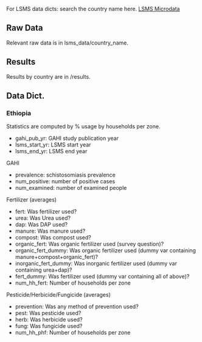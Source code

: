 
For LSMS data dicts: search the country name here.
[LSMS Microdata](http://microdata.worldbank.org/index.php/catalog/lsms)

## Raw Data
Relevant raw data is in lsms_data/country_name.

## Results
Results by country are in /results.

## Data Dict.
### Ethiopia
Statistics are computed by % usage by households per zone.


* gahi_pub_yr: GAHI study publication year
* lsms_start_yr: LSMS start year
* lsms_end_yr: LSMS end year

GAHI
* prevalence: schistosomiasis prevalence 
* num_positive: number of positive cases 
* num_examined: number of examined people

Fertilizer (averages)
* fert: Was fertilizer used?
* urea: Was Urea used?
* dap: Was DAP used?
* manure: Was manure used?
* compost: Was compost used?
* organic_fert: Was organic fertilizer used (survey question)?
* organic_fert_dummy: Was organic fertilizer used (dummy var containing manure+compost+organic_fert)?
* inorganic_fert_dummy: Was inorganic fertilizer used (dummy var containing urea+dap)?
* fert_dummy: Was fertilizer used (dummy var containing all of above)?
* num_hh_fert: Number of households per zone

Pesticide/Herbicide/Fungicide (averages)
* prevention: Was any method of prevention used?
* pest: Was pesticide used?
* herb: Was herbicide used?
* fung: Was fungicide used?
* num_hh_phf: Number of households per zone

